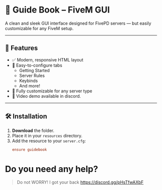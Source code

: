 # 📘 Guide Book – FiveM GUI

A clean and sleek GUI interface designed for FivePD servers — but easily customizable for any FiveM setup.

---

## 🔧 Features

- ✅ Modern, responsive HTML layout
- 🧩 Easy-to-configure tabs
  - Getting Started
  - Server Rules
  - Keybinds
  - And more!
- 🎯 Fully customizable for any server type
- 🎥 Video demo available in discord.

---

## 🛠 Installation

1. **Download** the folder.
2. Place it in your `resources` directory.
3. Add the resource to your `server.cfg`:
   ```cfg
   ensure guidebook

# Do you need any help?
> Do not WORRY! I got your back https://discord.gg/pHsTfwAXbF
